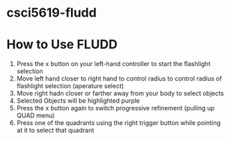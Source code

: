 # csci5619-fludd
# How to Use FLUDD
1. Press the x button on your left-hand controller to start the flashlight selection
2. Move left hand closer to right hand to control radius to control radius of flashlight selection (aperature select)
3. Move right hadn closer or farther away from your body to select objects
4. Selected Objects will be highlighted purple
5. Press the x button again to switch progressive refinement (pulling up QUAD menu)
6. Press one of the quadrants using the right trigger button while pointing at it to select that quadrant
